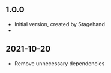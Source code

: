 ## 1.0.0

- Initial version, created by Stagehand
- 
## 2021-10-20

- Remove unnecessary dependencies
